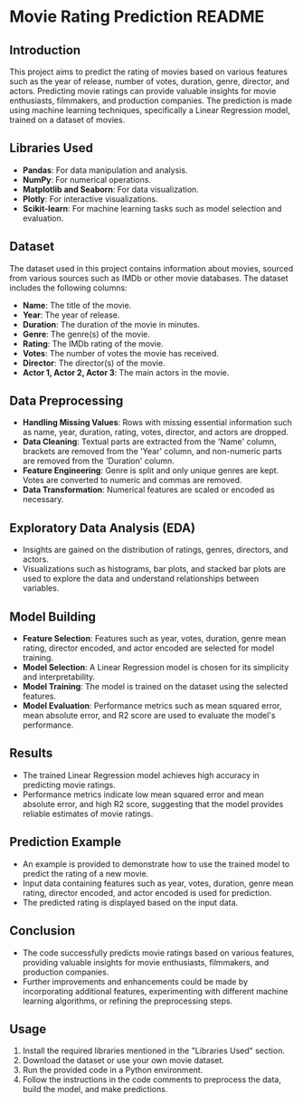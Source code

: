 # Movie Rating Prediction README

## Introduction
This project aims to predict the rating of movies based on various features such as the year of release, number of votes, duration, genre, director, and actors. Predicting movie ratings can provide valuable insights for movie enthusiasts, filmmakers, and production companies. The prediction is made using machine learning techniques, specifically a Linear Regression model, trained on a dataset of movies.

## Libraries Used
- **Pandas**: For data manipulation and analysis.
- **NumPy**: For numerical operations.
- **Matplotlib and Seaborn**: For data visualization.
- **Plotly**: For interactive visualizations.
- **Scikit-learn**: For machine learning tasks such as model selection and evaluation.

## Dataset
The dataset used in this project contains information about movies, sourced from various sources such as IMDb or other movie databases. The dataset includes the following columns:
- **Name**: The title of the movie.
- **Year**: The year of release.
- **Duration**: The duration of the movie in minutes.
- **Genre**: The genre(s) of the movie.
- **Rating**: The IMDb rating of the movie.
- **Votes**: The number of votes the movie has received.
- **Director**: The director(s) of the movie.
- **Actor 1, Actor 2, Actor 3**: The main actors in the movie.

## Data Preprocessing
- **Handling Missing Values**: Rows with missing essential information such as name, year, duration, rating, votes, director, and actors are dropped.
- **Data Cleaning**: Textual parts are extracted from the 'Name' column, brackets are removed from the 'Year' column, and non-numeric parts are removed from the 'Duration' column.
- **Feature Engineering**: Genre is split and only unique genres are kept. Votes are converted to numeric and commas are removed.
- **Data Transformation**: Numerical features are scaled or encoded as necessary.

## Exploratory Data Analysis (EDA)
- Insights are gained on the distribution of ratings, genres, directors, and actors.
- Visualizations such as histograms, bar plots, and stacked bar plots are used to explore the data and understand relationships between variables.

## Model Building
- **Feature Selection**: Features such as year, votes, duration, genre mean rating, director encoded, and actor encoded are selected for model training.
- **Model Selection**: A Linear Regression model is chosen for its simplicity and interpretability.
- **Model Training**: The model is trained on the dataset using the selected features.
- **Model Evaluation**: Performance metrics such as mean squared error, mean absolute error, and R2 score are used to evaluate the model's performance.

## Results
- The trained Linear Regression model achieves high accuracy in predicting movie ratings.
- Performance metrics indicate low mean squared error and mean absolute error, and high R2 score, suggesting that the model provides reliable estimates of movie ratings.

## Prediction Example
- An example is provided to demonstrate how to use the trained model to predict the rating of a new movie.
- Input data containing features such as year, votes, duration, genre mean rating, director encoded, and actor encoded is used for prediction.
- The predicted rating is displayed based on the input data.

## Conclusion
- The code successfully predicts movie ratings based on various features, providing valuable insights for movie enthusiasts, filmmakers, and production companies.
- Further improvements and enhancements could be made by incorporating additional features, experimenting with different machine learning algorithms, or refining the preprocessing steps.

## Usage
1. Install the required libraries mentioned in the "Libraries Used" section.
2. Download the dataset or use your own movie dataset.
3. Run the provided code in a Python environment.
4. Follow the instructions in the code comments to preprocess the data, build the model, and make predictions.

